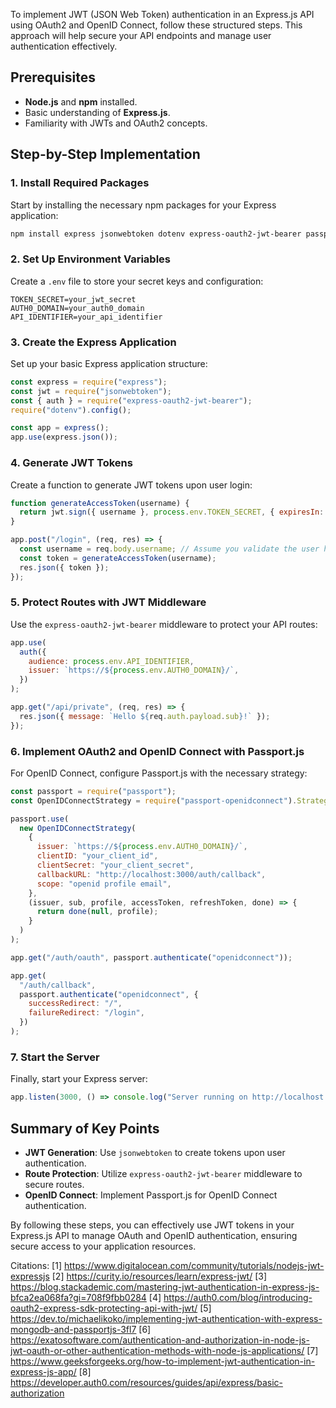 To implement JWT (JSON Web Token) authentication in an Express.js API using OAuth2 and OpenID Connect, follow these
structured steps. This approach will help secure your API endpoints and manage user authentication effectively.

## Prerequisites

- **Node.js** and **npm** installed.
- Basic understanding of **Express.js**.
- Familiarity with JWTs and OAuth2 concepts.

## Step-by-Step Implementation

### 1. Install Required Packages

Start by installing the necessary npm packages for your Express application:

```bash
npm install express jsonwebtoken dotenv express-oauth2-jwt-bearer passport passport-openidconnect
```

### 2. Set Up Environment Variables

Create a `.env` file to store your secret keys and configuration:

```
TOKEN_SECRET=your_jwt_secret
AUTH0_DOMAIN=your_auth0_domain
API_IDENTIFIER=your_api_identifier
```

### 3. Create the Express Application

Set up your basic Express application structure:

```javascript
const express = require("express");
const jwt = require("jsonwebtoken");
const { auth } = require("express-oauth2-jwt-bearer");
require("dotenv").config();

const app = express();
app.use(express.json());
```

### 4. Generate JWT Tokens

Create a function to generate JWT tokens upon user login:

```javascript
function generateAccessToken(username) {
  return jwt.sign({ username }, process.env.TOKEN_SECRET, { expiresIn: "1800s" });
}

app.post("/login", (req, res) => {
  const username = req.body.username; // Assume you validate the user here
  const token = generateAccessToken(username);
  res.json({ token });
});
```

### 5. Protect Routes with JWT Middleware

Use the `express-oauth2-jwt-bearer` middleware to protect your API routes:

```javascript
app.use(
  auth({
    audience: process.env.API_IDENTIFIER,
    issuer: `https://${process.env.AUTH0_DOMAIN}/`,
  })
);

app.get("/api/private", (req, res) => {
  res.json({ message: `Hello ${req.auth.payload.sub}!` });
});
```

### 6. Implement OAuth2 and OpenID Connect with Passport.js

For OpenID Connect, configure Passport.js with the necessary strategy:

```javascript
const passport = require("passport");
const OpenIDConnectStrategy = require("passport-openidconnect").Strategy;

passport.use(
  new OpenIDConnectStrategy(
    {
      issuer: `https://${process.env.AUTH0_DOMAIN}/`,
      clientID: "your_client_id",
      clientSecret: "your_client_secret",
      callbackURL: "http://localhost:3000/auth/callback",
      scope: "openid profile email",
    },
    (issuer, sub, profile, accessToken, refreshToken, done) => {
      return done(null, profile);
    }
  )
);

app.get("/auth/oauth", passport.authenticate("openidconnect"));

app.get(
  "/auth/callback",
  passport.authenticate("openidconnect", {
    successRedirect: "/",
    failureRedirect: "/login",
  })
);
```

### 7. Start the Server

Finally, start your Express server:

```javascript
app.listen(3000, () => console.log("Server running on http://localhost:3000"));
```

## Summary of Key Points

- **JWT Generation**: Use `jsonwebtoken` to create tokens upon user authentication.
- **Route Protection**: Utilize `express-oauth2-jwt-bearer` middleware to secure routes.
- **OpenID Connect**: Implement Passport.js for OpenID Connect authentication.

By following these steps, you can effectively use JWT tokens in your Express.js API to manage OAuth and OpenID
authentication, ensuring secure access to your application resources.

Citations: [1] https://www.digitalocean.com/community/tutorials/nodejs-jwt-expressjs [2]
https://curity.io/resources/learn/express-jwt/ [3]
https://blog.stackademic.com/mastering-jwt-authentication-in-express-js-bfca2ea068fa?gi=708f9fbb0284 [4]
https://auth0.com/blog/introducing-oauth2-express-sdk-protecting-api-with-jwt/ [5]
https://dev.to/michaelikoko/implementing-jwt-authentication-with-express-mongodb-and-passportjs-3fl7 [6]
https://exatosoftware.com/authentication-and-authorization-in-node-js-jwt-oauth-or-other-authentication-methods-with-node-js-applications/
[7] https://www.geeksforgeeks.org/how-to-implement-jwt-authentication-in-express-js-app/ [8]
https://developer.auth0.com/resources/guides/api/express/basic-authorization
